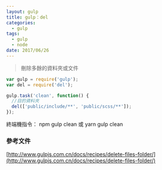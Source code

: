 ```yaml
---
layout: gulp
title: gulp：del
categories:
  - gulp
tags:
  - gulp
  - node
date: 2017/06/26
---
```


> 刪除多餘的資料夾或文件

```javascript
var gulp = require('gulp');
var del = require('del');

gulp.task('clean', function() {
  //目的資料夾
  del(['public/include/**', 'public/scss/**']);
});
```

終端機指令：
npm gulp clean
或
yarn gulp clean

### 參考文件

[http://www.gulpjs.com.cn/docs/recipes/delete-files-folder/](http://www.gulpjs.com.cn/docs/recipes/delete-files-folder/)
